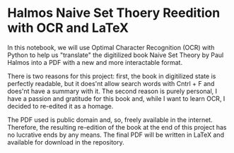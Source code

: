 # Halmos Naive Set Thoery Reedition with OCR and LaTeX

  In this notebook, we will use Optimal Character Recognition (OCR) with Python to help us "translate" the digitilized book Naive Set Theory by Paul Halmos into a PDF with a new and more interactable format.

  There is two reasons for this project: first, the book in digitilized state is perfectly readable, but it does'nt allow search words with Cntrl + F and does'nt have a summary with it. The second reason is purely personal, I have a passion and gratitude for this book and, while I want to learn OCR, I decided to re-edited it as a homage.

  The PDF used is public domain and, so, freely available in the internet. Therefore, the resulting re-edition of the book at the end of this project has no lucrative ends by any means. The final PDF will be written in LaTeX and available for download in the repository.
